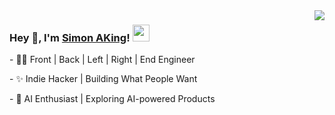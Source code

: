 <img align="right" src="https://github-readme-stats.vercel.app/api?username=SimonAKing&show_icons=true&hide_border=true&icon_color=586069&title_color=a0a9af&rank_icon=github">
<h3> Hey 👋, I'm <a href="https://tomotoes.com" target="_blank">Simon AKing</a>! <img src="https://user-images.githubusercontent.com/5679180/79618120-0daffb80-80be-11ea-819e-d2b0fa904d07.gif" width="27px"></h3>
<p>- 👨‍💻 Front | Back | Left | Right | End Engineer </p>
<p>- ✨ Indie Hacker | Building What People Want </p>
<p>- 🤖 AI Enthusiast | Exploring AI-powered Products </p>

